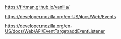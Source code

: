 https://firtman.github.io/vanilla/

https://developer.mozilla.org/en-US/docs/Web/Events

https://developer.mozilla.org/en-US/docs/Web/API/EventTarget/addEventListener